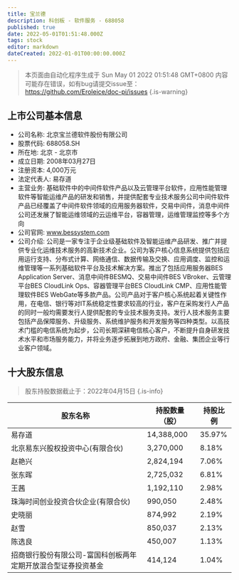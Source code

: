 ```yaml
---
title: 宝兰德
description: 科创板 - 软件服务 - 688058
published: true
date: 2022-05-01T01:51:48.000Z
tags: stock
editor: markdown
dateCreated: 2022-01-01T00:00:00.000Z
---
```


> 本页面由自动化程序生成于 Sun May 01 2022 01:51:48 GMT+0800
> 内容可能存在错误，如有bug请提交issue至：https://github.com/Eroleice/doc-pi/issues
{.is-warning}

## 上市公司基本信息
- 公司名称: 北京宝兰德软件股份有限公司
- 股票代码: 688058.SH
- 所在地: 北京 - 北京市
- 成立日期: 2008年03月27日
- 注册资本: 4,000万元
- 法定代表人: 易存道
- 主营业务: 基础软件中的中间件软件产品以及云管理平台软件，应用性能管理软件等智能运维产品的研发和销售，并提供配套专业技术服务公司中间件软件产品已经覆盖了中间件软件领域的应用服务器软件，交易中间件，消息中间件公司还发展了智能运维领域的云运维平台，容器管理，运维管理监控等多个方向
- 公司官网: www.bessystem.com
- 公司介绍: 公司是一家专注于企业级基础软件及智能运维产品研发、推广并提供专业化运维技术服务的高新技术企业。公司为客户核心信息系统提供包括应用运行支持、分布式计算、网络通信、数据传输及交换、应用调度、监控和运维管理等一系列基础软件平台及技术解决方案。推出了包括应用服务器BES Application Server、消息中间件BESMQ、交易中间件BES VBroker、云管理平台BES CloudLink Ops、容器管理平台BES CloudLink CMP、应用性能管理软件BES WebGate等多款产品。公司产品对于客户核心系统起着关键性作用，在电信、银行等对IT系统稳定性要求较高的行业，客户在采购发行人产品的同时一般均需要发行人提供配套的专业技术服务支持。发行人技术服务主要包括产品保障服务、升级服务、系统维护服务和开发服务等四种类型。以高技术门槛的电信系统为起步，公司长期深耕电信核心客户，不断提升自身研发技术水平和市场服务能力，并将业务逐步拓展到地方政府、金融、集团企业等行业客户领域。


## 十大股东信息
> 股东持股数据截止于：2022年04月15日
{.is-info}

| 股东名称 | 持股数量（股） | 持股比例 |
| --- | --- | --- |
| 易存道 | 14,388,000 | 35.97% |
| 北京易东兴股权投资中心(有限合伙) | 3,270,000 | 8.18% |
| 赵艳兴 | 2,824,194 | 7.06% |
| 张东晖 | 2,725,032 | 6.81% |
| 王茜 | 1,192,110 | 2.98% |
| 珠海时间创业投资合伙企业(有限合伙) | 990,050 | 2.48% |
| 史晓丽 | 874,992 | 2.19% |
| 赵雪 | 850,037 | 2.13% |
| 陈选良 | 450,007 | 1.13% |
| 招商银行股份有限公司-富国科创板两年定期开放混合型证券投资基金 | 414,124 | 1.04% |




